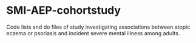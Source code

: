 # SMI-AEP-cohortstudy
Code lists and do files of study investigating associations between atopic eczema or psoriasis and incident severe mental illness among adults.
